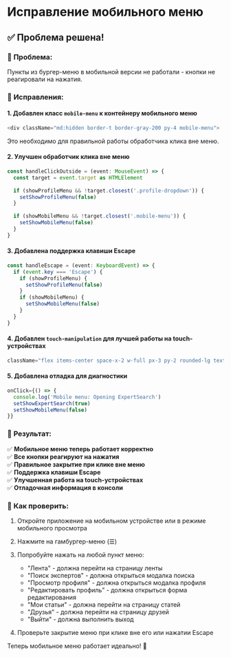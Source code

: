 # Исправление мобильного меню

## ✅ Проблема решена!

### 🐛 **Проблема:**
Пункты из бургер-меню в мобильной версии не работали - кнопки не реагировали на нажатия.

### 🔧 **Исправления:**

#### **1. Добавлен класс `mobile-menu` к контейнеру мобильного меню**
```typescript
<div className="md:hidden border-t border-gray-200 py-4 mobile-menu">
```
Это необходимо для правильной работы обработчика клика вне меню.

#### **2. Улучшен обработчик клика вне меню**
```typescript
const handleClickOutside = (event: MouseEvent) => {
  const target = event.target as HTMLElement
  
  if (showProfileMenu && !target.closest('.profile-dropdown')) {
    setShowProfileMenu(false)
  }
  
  if (showMobileMenu && !target.closest('.mobile-menu')) {
    setShowMobileMenu(false)
  }
}
```

#### **3. Добавлена поддержка клавиши Escape**
```typescript
const handleEscape = (event: KeyboardEvent) => {
  if (event.key === 'Escape') {
    if (showProfileMenu) {
      setShowProfileMenu(false)
    }
    if (showMobileMenu) {
      setShowMobileMenu(false)
    }
  }
}
```

#### **4. Добавлен `touch-manipulation` для лучшей работы на touch-устройствах**
```typescript
className="flex items-center space-x-2 w-full px-3 py-2 rounded-lg text-sm font-medium text-gray-600 hover:text-gray-900 hover:bg-gray-100 touch-manipulation"
```

#### **5. Добавлена отладка для диагностики**
```typescript
onClick={() => {
  console.log('Mobile menu: Opening ExpertSearch')
  setShowExpertSearch(true)
  setShowMobileMenu(false)
}}
```

### 🎯 **Результат:**

✅ **Мобильное меню теперь работает корректно**  
✅ **Все кнопки реагируют на нажатия**  
✅ **Правильное закрытие при клике вне меню**  
✅ **Поддержка клавиши Escape**  
✅ **Улучшенная работа на touch-устройствах**  
✅ **Отладочная информация в консоли**  

### 📱 **Как проверить:**

1. Откройте приложение на мобильном устройстве или в режиме мобильного просмотра
2. Нажмите на гамбургер-меню (☰)
3. Попробуйте нажать на любой пункт меню:
   - "Лента" - должна перейти на страницу ленты
   - "Поиск экспертов" - должна открыться модалка поиска
   - "Просмотр профиля" - должна открыться модалка профиля
   - "Редактировать профиль" - должна открыться форма редактирования
   - "Мои статьи" - должна перейти на страницу статей
   - "Друзья" - должна перейти на страницу друзей
   - "Выйти" - должна выполнить выход

4. Проверьте закрытие меню при клике вне его или нажатии Escape

Теперь мобильное меню работает идеально! 🎉
